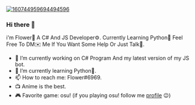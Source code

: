 

[![160744959694494596](https://i.ibb.co/CvWWT0b/ef555bf639a11bd65ae3065263788bba.png)](https://github.com/FlowerIsGenius?tab=repositories)

### Hi there 👋

 i'm Flower🌹 A C# And JS Developer⚙️. Currently Learning Python📗 Feel Free To DM✉️ Me If You Want Some Help Or Just Talk🤗.

- 🔭 I’m currently working on C# Program And my latest version of my JS bot.
- 🌱 I’m currently learning Python📗.
- 📫 How to reach me: Flower#6969.
- 📺 Anime is the best.
- 🎮 Favorite game: osu! (if you playing osu! follow me [profile](https://osu.ppy.sh/users/16751479) 😉)
